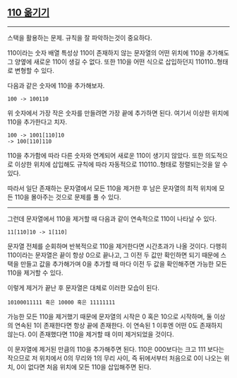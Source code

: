## [110 옮기기](https://school.programmers.co.kr/learn/courses/30/lessons/77886)

---

스택을 활용하는 문제. 규칙을 잘 파악하는것이 중요하다.

110이라는 숫자 배열 특성상 110이 존재하지 않는 문자열의 어떤 위치에 110을 추가해도 그 양옆에 새로운 110이 생길 수 없다. 또한 110을 어떤 식으로 삽입하던지 110110..형태로 변형할 수 있다.

다음과 같은 숫자에 110을 추가해보자.

    100 -> 100110

위 숫자에서 가장 작은 숫자를 만들려면 가장 끝에 추가하면 된다. 여기서 이상한 위치에 110을 추가한다고 치자.

    100 -> 1001[110]10
    -> 100[110]110

110을 추가함에 따라 다른 숫자와 연계되어 새로운 110이 생기지 않았다. 또한 의도적으로 이상한 위치에 삽입해도 규칙에 따라 자동적으로 110110..형태로 정렬되는것을 알 수 있다.

따라서 일단 존재하는 문자열에서 모든 110을 제거한 후 남은 문자열의 최적 위치에 모든 110을 몰아주는 것으로 문제를 풀 수 있다.

---

그런데 문자열에서 110을 제거할 때 다음과 같이 연속적으로 110이 나타날 수 있다.

    11[110]10 -> 1[110]

문자열 전체를 순회하며 반복적으로 110을 제거한다면 시간초과가 나올 것이다. 다행히 110이라는 문자열은 끝이 항상 0으로 끝나고, 그 이전 두 값만 확인하면 되기 때문에 스택을 만들고 값을 추가해가며 0을 추가할 때 마다 이전 두 값을 확인해주면 가능한 모든 110을 제거할 수 있다.

이렇게 제거가 끝난 후 문자열은 대체로 이러한 모습이 된다.

    10100011111 혹은 10000 혹은 11111111

가능한 모든 110을 제거했기 때문에 문자열의 시작은 0 혹은 10으로 시작하며, 둘 이상의 연속된 1이 존재한다면 항상 끝에 존재한다. 이 연속된 1 이후엔 어떤 0도 존재하지 않는다. 0이 존재했다면 110을 제거할 때 이미 제거되었을 것이다.

이 문자열에 제거된 만큼의 110을 추가해주면 된다. 110은 000보다는 크고 111 보다는 작으므로 저 위치에서 0의 무리와 1의 무리 사이, 즉 뒤에서부터 처음으로 0이 나오는 위치, 0이 없다면 처음 위치에 모든 110을 삽입해주면 된다.
